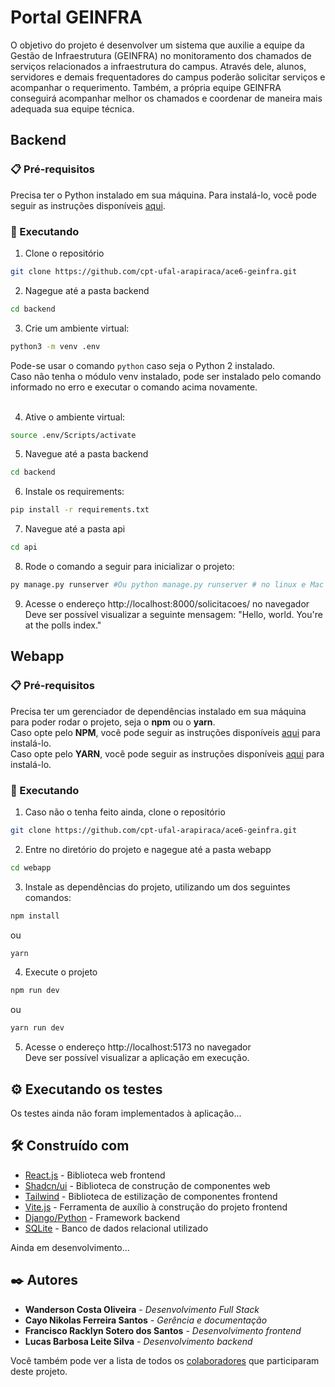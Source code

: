 # Portal GEINFRA

O objetivo do projeto é desenvolver um sistema que auxilie a equipe da Gestão de Infraestrutura (GEINFRA) no monitoramento dos chamados de serviços relacionados a infraestrutura do campus. Através dele, alunos, servidores e demais frequentadores do campus poderão solicitar serviços e acompanhar o requerimento. Também, a própria equipe GEINFRA conseguirá acompanhar melhor os chamados e coordenar de maneira mais adequada sua equipe técnica. 

## Backend
### 📋 Pré-requisitos
Precisa ter o Python instalado em sua máquina. Para instalá-lo, você pode seguir as instruções disponíveis [aqui](https://www.python.org/downloads/).

### 🚀 Executando
1. Clone o repositório
```bash
git clone https://github.com/cpt-ufal-arapiraca/ace6-geinfra.git
```
2. Nagegue até a pasta backend
```bash
cd backend
```
3. Crie um ambiente virtual:
```bash
python3 -m venv .env
```
Pode-se usar o comando `python` caso seja o Python 2 instalado. <br>
Caso não tenha o módulo venv instalado, pode ser instalado pelo comando informado no erro e executar o comando acima novamente. <br><br>

4. Ative o ambiente virtual:
```bash
source .env/Scripts/activate
```
5. Navegue até a pasta backend
```bash
cd backend
```
6. Instale os requirements:
```bash
pip install -r requirements.txt
```
7. Navegue até a pasta api
```bash
cd api
```

8. Rode o comando a seguir para inicializar o projeto:
```bash
py manage.py runserver #Ou python manage.py runserver # no linux e Mac
```

9. Acesse o endereço http://localhost:8000/solicitacoes/ no navegador <br>
Deve ser possível visualizar a seguinte mensagem: "Hello, world. You're at the polls index."

## Webapp
### 📋 Pré-requisitos
Precisa ter um gerenciador de dependências instalado em sua máquina para poder rodar o projeto, seja o **npm** ou o **yarn**.<br>
Caso opte pelo **NPM**, você pode seguir as instruções disponíveis [aqui](https://docs.npmjs.com/downloading-and-installing-node-js-and-npm) para instalá-lo.<br>
Caso opte pelo **YARN**, você pode seguir as instruções disponíveis [aqui](https://classic.yarnpkg.com/lang/en/docs/install) para instalá-lo.

### 🚀 Executando
1. Caso não o tenha feito ainda, clone o repositório
```bash
git clone https://github.com/cpt-ufal-arapiraca/ace6-geinfra.git
```
2. Entre no diretório do projeto e nagegue até a pasta webapp
```bash
cd webapp
```
3. Instale as dependências do projeto, utilizando um dos seguintes comandos:
```bash
npm install
```
ou
```bash
yarn
```
4. Execute o projeto
```bash
npm run dev
```
ou
```bash
yarn run dev
```
5. Acesse o endereço http://localhost:5173 no navegador <br>
Deve ser possível visualizar a aplicação em execução.


## ⚙️ Executando os testes

Os testes ainda não foram implementados à aplicação...


## 🛠️ Construído com

* [React.js](https://react.dev/) - Biblioteca web frontend
* [Shadcn/ui](https://ui.shadcn.com/) - Biblioteca de construção de componentes web
* [Tailwind](https://tailwindcss.com/docs/installation) - Biblioteca de estilização de componentes frontend
* [Vite.js](https://vitejs.dev/guide/) - Ferramenta de auxílio à construção do projeto frontend
* [Django/Python](https://www.djangoproject.com/) - Framework backend
* [SQLite](https://www.sqlite.org/) - Banco de dados relacional utilizado

Ainda em desenvolvimento...

## ✒️ Autores
* **Wanderson Costa Oliveira** - *Desenvolvimento Full Stack*
* **Cayo Nikolas Ferreira Santos** - *Gerência e documentação*
* **Francisco Racklyn Sotero dos Santos** - *Desenvolvimento frontend*
* **Lucas Barbosa Leite Silva** - *Desenvolvimento backend*

Você também pode ver a lista de todos os [colaboradores](https://github.com/usuario/projeto/colaboradores) que participaram deste projeto.
